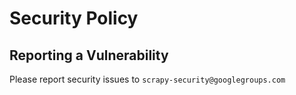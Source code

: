# Security Policy

## Reporting a Vulnerability

Please report security issues to `scrapy-security@googlegroups.com`